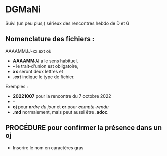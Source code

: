 # DGMaNi
Suivi (un peu plus;) sérieux des rencontres hebdo de D et G
## Nomenclature des fichiers :
AAAAMMJJ-xx.ext où
- **AAAAMMJJ** a le sens habituel,
- **-** le trait-d'union est obligatoire,
- **xx** seront deux lettres et
- **.ext** indique le type de fichier.

Exemples :
- **20221007** pour la rencontre du 7 octobre 2022
- **-**
- **oj** pour ***o**rdre du jour* et **cr** pour ***c**ompte-**r**endu*
- **.md** normalement, mais peut aussi être **.adoc**.

## PROCÉDURE pour confirmer la présence dans un oj
- Inscrire le nom en caractères gras

